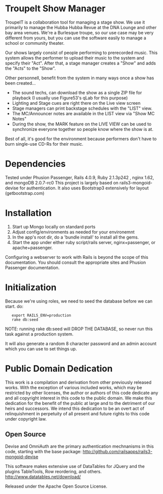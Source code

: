 TroupeIt Show Manager
=====================

TroupeIT is a collaboration tool for managing a stage show. We use it primarily to manage the Hubba Hubba Revue at the DNA Lounge and other bay area venues. We're a Burlesque troupe, so our use case may be very different from yours, but you can use the software easily to manage a school or community theater. 

Our shows largely consist of people performing to prerecorded music. This system allows the performer to upload their music to the system and specify their "Act". After that, a stage manager creates a "Show" and adds the "Acts" to the "Show". 

Other personnell, benefit from the system in many ways once a show has been created...

* The sound techs, can download the show as a single ZIP file for playback (I usually use Figure53's qLab for this purpose)
* Lighting and Stage cues are right there on the Live view screen
* Stage managers can print backstage schedules with the "LIST" view.
* The MC/Announcer notes are available in the LIST view via "Show MC Notes"
* During the show, the MARK feature on the LIVE VIEW can be used to synchronize everyone together so people know where the show is at.

Best of all, it's good for the environment because performers don't have to burn single-use CD-Rs for their music.

Dependencies
============
Tested under Phusion Passenger, Rails 4.0.9,  Ruby 2.1.3p242 , nginx 1.62, and mongoDB 2.0.7-rc0
This project is largely based on rails3-mongoid-devise for authentication. 
It also uses Bootstrap3 extensively for layout (getbootstrap.com)

Installation
============

1. Start up Mongo locally on standard ports
2. Adjust config/environments as needed for your environemnt
3. In the app's root dir, do a 'bundle install' to install all the gems. 
4. Start the app under either ruby script/rails server, nginx+passenger, or apache+passenger.

Configuring a webserver to work with Rails is beyond the scope of this
documentation. You should consult the appropriate sites and Phusion
Passenger documentation.

Initialization
===============

Because we're using roles, we need to seed the database before we can 
start. do:

```
   export RAILS_ENV=production
   rake db:seed
```

NOTE: running rake db:seed will DROP THE DATABASE, so never run this
task against a production system.

It will also generate a random 8 character password and an admin account
which you can use to set things up.

Public Domain Dedication
========================

This work is a compilation and derivation from other previously
released works. With the exception of various included works, which
may be restricted by other licenses, the author or authors of this
code dedicate any and all copyright interest in this code to the
public domain. We make this dedication for the benefit of the public
at large and to the detriment of our heirs and successors. We intend
this dedication to be an overt act of relinquishment in perpetuity of
all present and future rights to this code under copyright law.

Open Source
-----------

Devise and OmniAuth are the primary authentication mechnanisms in this
code, starting with the base package:
http://github.com/railsapps/rails3-mongoid-devise

This software makes extensive use of DataTables for JQuery and the
plugins TableTools, Row reordering, and others.
http://www.datatables.net/download/

Released under the Apache Open Source License.
